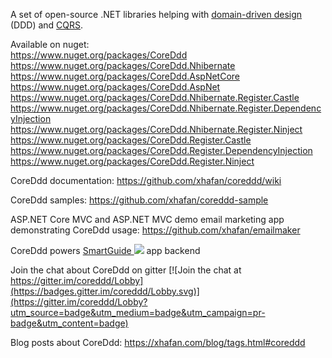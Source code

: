 A set of open-source .NET libraries helping with [domain-driven design](https://stackoverflow.com/questions/1222392/can-someone-explain-domain-driven-design-ddd-in-plain-english-please) (DDD) and [CQRS](https://martinfowler.com/bliki/CQRS.html).

Available on nuget:  
https://www.nuget.org/packages/CoreDdd  
https://www.nuget.org/packages/CoreDdd.Nhibernate  
https://www.nuget.org/packages/CoreDdd.AspNetCore  
https://www.nuget.org/packages/CoreDdd.AspNet  
https://www.nuget.org/packages/CoreDdd.Nhibernate.Register.Castle  
https://www.nuget.org/packages/CoreDdd.Nhibernate.Register.DependencyInjection  
https://www.nuget.org/packages/CoreDdd.Nhibernate.Register.Ninject  
https://www.nuget.org/packages/CoreDdd.Register.Castle  
https://www.nuget.org/packages/CoreDdd.Register.DependencyInjection  
https://www.nuget.org/packages/CoreDdd.Register.Ninject  

CoreDdd documentation: https://github.com/xhafan/coreddd/wiki  

CoreDdd samples: https://github.com/xhafan/coreddd-sample  

ASP.NET Core MVC and ASP.NET MVC demo email marketing app demonstrating CoreDdd usage: https://github.com/xhafan/emailmaker

CoreDdd powers [SmartGuide <img src="https://api.smart-guide.org/favicon.ico">](https://smart-guide.org/) app backend

Join the chat about CoreDdd on gitter [![Join the chat at https://gitter.im/coreddd/Lobby](https://badges.gitter.im/coreddd/Lobby.svg)](https://gitter.im/coreddd/Lobby?utm_source=badge&utm_medium=badge&utm_campaign=pr-badge&utm_content=badge)

Blog posts about CoreDdd: https://xhafan.com/blog/tags.html#coreddd
